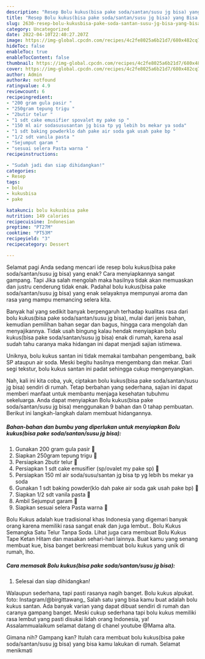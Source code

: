 ```yaml
---
description: "Resep Bolu kukus(bisa pake soda/santan/susu jg bisa) yang Bisa Manjain Lidah, Buat Buka Puasa Menggugah Selera"
title: "Resep Bolu kukus(bisa pake soda/santan/susu jg bisa) yang Bisa Manjain Lidah, Buat Buka Puasa Menggugah Selera"
slug: 2630-resep-bolu-kukusbisa-pake-soda-santan-susu-jg-bisa-yang-bisa-manjain-lidah-buat-buka-puasa-menggugah-selera
category: Uncategorized
date: 2022-04-10T22:40:27.207Z
image: https://img-global.cpcdn.com/recipes/4c2fe8025a6b21d7/680x482cq70/bolu-kukusbisa-pake-sodasantansusu-jg-bisa-foto-resep-utama.jpg
hideToc: false
enableToc: true
enableTocContent: false
thumbnail: https://img-global.cpcdn.com/recipes/4c2fe8025a6b21d7/680x482cq70/bolu-kukusbisa-pake-sodasantansusu-jg-bisa-foto-resep-utama.jpg
cover: https://img-global.cpcdn.com/recipes/4c2fe8025a6b21d7/680x482cq70/bolu-kukusbisa-pake-sodasantansusu-jg-bisa-foto-resep-utama.jpg
author: Admin
authorAv: notfound
ratingvalue: 4.9
reviewcount: 6
recipeingredient:
- "200 gram gula pasir "
- "250gram tepung trigu "
- "2butir telur "
- "1 sdt cake emusifier spovalet my pake sp "
- "150 ml air sodasususantan jg bisa tp yg lebih bs mekar ya soda"
- "1 sdt baking powderklo dah pake air soda gak usah pake bp "
- "1/2 sdt vanila pasta "
- "Sejumput garam "
- "sesuai selera Pasta warna "
recipeinstructions:

- "Sudah jadi dan siap dihidangkan!"
categories:
- Resep
tags:
- bolu
- kukusbisa
- pake

katakunci: bolu kukusbisa pake 
nutrition: 149 calories
recipecuisine: Indonesian
preptime: "PT27M"
cooktime: "PT53M"
recipeyield: "3"
recipecategory: Dessert

---
```



Selamat pagi Anda sedang mencari ide resep bolu kukus(bisa pake soda/santan/susu jg bisa) yang enak? Cara menyiapkannya sangat gampang. Tapi Jika salah mengolah maka hasilnya tidak akan memuaskan dan justru cenderung tidak enak. Padahal bolu kukus(bisa pake soda/santan/susu jg bisa) yang enak selayaknya mempunyai aroma dan rasa yang mampu memancing selera kita.


Banyak hal yang sedikit banyak berpengaruh terhadap kualitas rasa dari bolu kukus(bisa pake soda/santan/susu jg bisa), mulai dari jenis bahan, kemudian pemilihan bahan segar dan bagus, hingga cara mengolah dan menyajikannya. Tidak usah bingung kalau hendak menyiapkan bolu kukus(bisa pake soda/santan/susu jg bisa) enak di rumah, karena asal sudah tahu caranya maka hidangan ini dapat menjadi sajian istimewa.

Uniknya, bolu kukus santan ini tidak memakai tambahan pengembang, baik SP ataupun air soda. Meski begitu hasilnya mengembang dan mekar. Dari segi tekstur, bolu kukus santan ini padat sehingga cukup mengenyangkan.


Nah, kali ini kita coba, yuk, ciptakan bolu kukus(bisa pake soda/santan/susu jg bisa) sendiri di rumah. Tetap berbahan yang sederhana, sajian ini dapat memberi manfaat untuk membantu menjaga kesehatan tubuhmu sekeluarga. Anda dapat menyiapkan Bolu kukus(bisa pake soda/santan/susu jg bisa) menggunakan 9 bahan dan 0 tahap pembuatan. Berikut ini langkah-langkah dalam membuat hidangannya.

<!--inarticleads1-->

##### Bahan-bahan dan bumbu yang diperlukan untuk menyiapkan Bolu kukus(bisa pake soda/santan/susu jg bisa):

1. Gunakan 200 gram gula pasir 🍒
1. Siapkan 250gram tepung trigu 🍒
1. Persiapkan 2butir telur 🍒
1. Persiapkan 1 sdt cake emusifier (sp/ovalet my pake sp) 🍒
1. Persiapkan 150 ml air soda/susu/santan jg bisa tp yg lebih bs mekar ya soda
1. Gunakan 1 sdt baking powder(klo dah pake air soda gak usah pake bp) 🍒
1. Siapkan 1/2 sdt vanila pasta 🍒
1. Ambil Sejumput garam 🍒
1. Siapkan sesuai selera Pasta warna 🍒


Bolu Kukus adalah kue tradisional khas Indonesia yang digemari banyak orang karena memiliki rasa sangat enak dan juga lembut.. Bolu Kukus Semangka Satu Telur Tanpa Soda. Lihat juga cara membuat Bolu Kukus Tape Ketan Hitam dan masakan sehari-hari lainnya. Buat kamu yang senang membuat kue, bisa banget berkreasi membuat bolu kukus yang unik di rumah, lho. 

<!--inarticleads2-->

##### Cara memasak Bolu kukus(bisa pake soda/santan/susu jg bisa):


1. Selesai dan siap dihidangkan!

Walaupun sederhana, tapi pasti rasanya nagih banget. Bolu kukus alpukat. foto: Instagram/@birgittawang_ Salah satu yang bisa kamu buat adalah bolu kukus santan. Ada banyak varian yang dapat dibuat sendiri di rumah dan caranya gampang banget. Meski cukup sederhana tapi bolu kukus memiliki rasa lembut yang pasti disukai lidah orang Indonesia, ya! Assalammualaikum selamat datang di chanel youtube @Mama alta. 

Gimana nih? Gampang kan? Itulah cara membuat bolu kukus(bisa pake soda/santan/susu jg bisa) yang bisa kamu lakukan di rumah. Selamat menikmati
